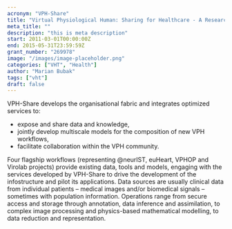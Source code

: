 ```yaml
---
acronym: "VPH-Share"
title: "Virtual Physiological Human: Sharing for Healthcare - A Research Environment"
meta_title: ""
description: "this is meta description"
start: 2011-03-01T00:00:00Z
end: 2015-05-31T23:59:59Z
grant_number: "269978"
image: "/images/image-placeholder.png"
categories: ["VHT", "Health"]
author: "Marian Bubak"
tags: ["vht"]
draft: false
---
```


VPH-Share develops the organisational fabric and integrates optimized services
to:
  * expose and share data and knowledge,
  * jointly develop multiscale models for the composition of new VPH workflows,
  * facilitate collaboration within the VPH community.

Four flagship workflows (representing @neurIST, euHeart, VPHOP and Virolab
projects) provide existing data, tools and models, engaging with the services
developed by VPH-Share to drive the development of
the infostructure and pilot its applications. Data sources are usually clinical
data from individual patients – medical images and/or biomedical signals –
sometimes with population information. Operations range from secure access and
storage through annotation, data inference and assimilation, to complex image
processing and physics-based mathematical modelling, to data reduction and
representation.
